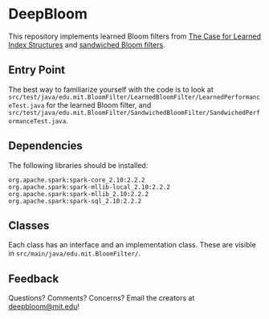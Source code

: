 # DeepBloom

This repository implements learned Bloom filters from [The Case for Learned Index Structures](https://arxiv.org/abs/1712.01208) and [sandwiched Bloom filters](https://arxiv.org/pdf/1803.01474.pdf). 

## Entry Point

The best way to familiarize yourself with the code is to look at `src/test/java/edu.mit.BloomFilter/LearnedBloomFilter/LearnedPerformanceTest.java` for the learned Bloom filter, and `src/test/java/edu.mit.BloomFilter/SandwichedBloomFilter/SandwichedPerformanceTest.java`.

## Dependencies

The following libraries should be installed:
```
org.apache.spark:spark-core_2.10:2.2.2
org.apache.spark:spark-mllib-local_2.10:2.2.2
org.apache.spark:spark-mllib_2.10:2.2.2
org.apache.spark:spark-sql_2.10:2.2.2 
```

## Classes
Each class has an interface and an implementation class. These are visible in `src/main/java/edu.mit.BloomFilter/`. 

## Feedback
Questions? Comments? Concerns? Email the creators at [deepbloom@mit.edu](mailto:deepbloom@mit.edu)! 
